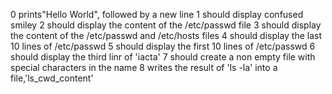 0 prints"Hello World", followed by a new line
1 should display confused smiley
2 should display the content of the /etc/passwd file
3 should display the content of the /etc/passwd and /etc/hosts files
4 should display the last 10 lines of /etc/passwd
5 should display the first 10 lines of /etc/passwd
6 should display the third linr of 'iacta'
7 should create a non empty file with special characters in the name
8 writes the result of 'ls -la' into a file,'ls\_cwd\_content'

